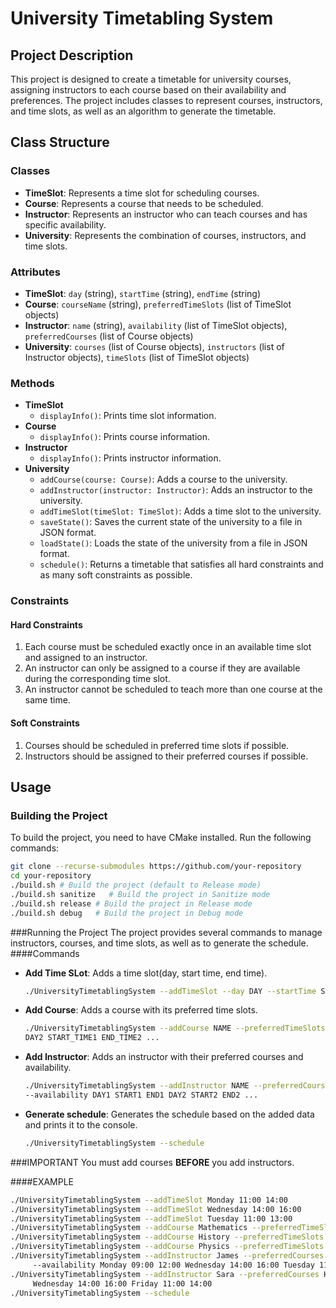 # University Timetabling System

## Project Description

This project is designed to create a timetable for university courses, assigning instructors to each course based on their availability and preferences. The project includes classes to represent courses, instructors, and time slots, as well as an algorithm to generate the timetable.

## Class Structure

### Classes
- **TimeSlot**: Represents a time slot for scheduling courses.
- **Course**: Represents a course that needs to be scheduled.
- **Instructor**: Represents an instructor who can teach courses and has specific availability.
- **University**: Represents the combination of courses, instructors, and time slots.

### Attributes

- **TimeSlot**: `day` (string), `startTime` (string), `endTime` (string)
- **Course**: `courseName` (string), `preferredTimeSlots` (list of TimeSlot objects)
- **Instructor**: `name` (string), `availability` (list of TimeSlot objects), `preferredCourses` (list of Course objects)
- **University**: `courses` (list of Course objects), `instructors` (list of Instructor objects), `timeSlots` (list of TimeSlot objects)

### Methods

- **TimeSlot**
    - `displayInfo()`: Prints time slot information.
- **Course**
    - `displayInfo()`: Prints course information.
- **Instructor**
    - `displayInfo()`: Prints instructor information.
- **University**
    - `addCourse(course: Course)`: Adds a course to the university.
    - `addInstructor(instructor: Instructor)`: Adds an instructor to the university.
    - `addTimeSlot(timeSlot: TimeSlot)`: Adds a time slot to the university.
    - `saveState()`: Saves the current state of the university to a file in JSON format.
    - `loadState()`: Loads the state of the university from a file in JSON format.
    - `schedule()`: Returns a timetable that satisfies all hard constraints and as many soft constraints as possible.

### Constraints

#### Hard Constraints
1. Each course must be scheduled exactly once in an available time slot and assigned to an instructor.
2. An instructor can only be assigned to a course if they are available during the corresponding time slot.
3. An instructor cannot be scheduled to teach more than one course at the same time.

#### Soft Constraints
1. Courses should be scheduled in preferred time slots if possible.
2. Instructors should be assigned to their preferred courses if possible.

## Usage

### Building the Project

To build the project, you need to have CMake installed. Run the following commands:

```sh
git clone --recurse-submodules https://github.com/your-repository
cd your-repository
./build.sh # Build the project (default to Release mode)
./build.sh sanitize   # Build the project in Sanitize mode
./build.sh release # Build the project in Release mode
./build.sh debug   # Build the project in Debug mode
```
###Running the Project
The project provides several commands to manage instructors, courses, and time slots, as well as to generate the schedule.
####Commands
- **Add Time SLot**: Adds a time slot(day, start time, end time).
  ```sh
  ./UniversityTimetablingSystem --addTimeSlot --day DAY --startTime START --endTime END
  ```
- **Add Course**: Adds a course with its preferred time slots.
  ```sh
  ./UniversityTimetablingSystem --addCourse NAME --preferredTimeSlots DAY1 START1 END1
  DAY2 START_TIME1 END_TIME2 ...
  ```
- **Add Instructor**: Adds an instructor with their preferred courses and availability.
  ```sh
  ./UniversityTimetablingSystem --addInstructor NAME --preferredCourses COURSE1 COURSE2 ... 
  --availability DAY1 START1 END1 DAY2 START2 END2 ...
  ```
- **Generate schedule**: Generates the schedule based on the added data and prints it to the console.
  ```sh
  ./UniversityTimetablingSystem --schedule
  ```
###IMPORTANT
You must add courses **BEFORE** you add instructors.

####EXAMPLE 
```sh
./UniversityTimetablingSystem --addTimeSlot Monday 11:00 14:00
./UniversityTimetablingSystem --addTimeSlot Wednesday 14:00 16:00
./UniversityTimetablingSystem --addTimeSlot Tuesday 11:00 13:00
./UniversityTimetablingSystem --addCourse Mathematics --preferredTimeSlots Tuesday 11:00 13:00
./UniversityTimetablingSystem --addCourse History --preferredTimeSlots Monday 10:00 12:00 Wednesday 13:00 15:00
./UniversityTimetablingSystem --addCourse Physics --preferredTimeSlots Wednesday 14:00 16:00 Monday 11:00 14:00
./UniversityTimetablingSystem --addInstructor James --preferredCourses Mathematics Physics
     --availability Monday 09:00 12:00 Wednesday 14:00 16:00 Tuesday 11:00 13:00
./UniversityTimetablingSystem --addInstructor Sara --preferredCourses History --availability Monday 10:00 12:00
     Wednesday 14:00 16:00 Friday 11:00 14:00
./UniversityTimetablingSystem --schedule
```